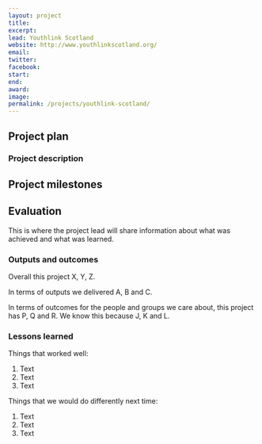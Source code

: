 ```yaml
---
layout: project
title: 
excerpt: 
lead: Youthlink Scotland
website: http://www.youthlinkscotland.org/
email: 
twitter: 
facebook: 
start: 
end: 
award: 
image:
permalink: /projects/youthlink-scotland/ 
---
```


## Project plan

### Project description




## Project milestones



## Evaluation

This is where the project lead will share information about what was achieved and what was learned.

### Outputs and outcomes

Overall this project X, Y, Z.

In terms of outputs we delivered A, B and C.

In terms of outcomes for the people and groups we care about, this project has P, Q and R. We know this because J, K and L.

### Lessons learned

Things that worked well:

1. Text
2. Text
3. Text

Things that we would do differently next time:

1. Text
2. Text
3. Text
